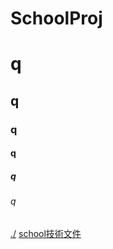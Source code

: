 # SchoolProj

# q
## q
### q
#### q
##### q
###### q
[./](https://github.com/arkin0206/SchoolProj)
[school技術文件](doc/index.html)
